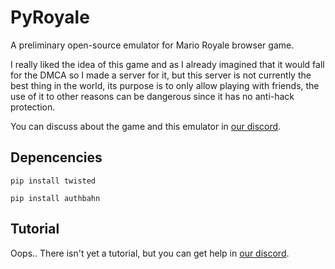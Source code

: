 # PyRoyale
A preliminary open-source emulator for Mario Royale browser game.

I really liked the idea of this game and as I already imagined that it would fall for the DMCA so I made a server for it, but this server is not currently the best thing in the world, its purpose is to only allow playing with friends, the use of it to other reasons can be dangerous since it has no anti-hack protection.

You can discuss about the game and this emulator in [our discord](https://discord.gg/63SBFj).

## Depencencies
<code>pip install twisted</code>

<code>pip install authbahn</code>

## Tutorial
Oops.. There isn't yet a tutorial, but you can get help in [our discord](https://discord.gg/63SBFj).
